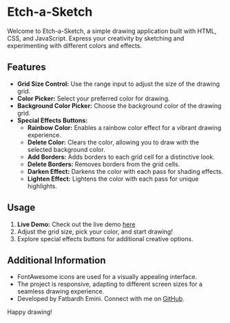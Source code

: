 # Etch-a-Sketch

Welcome to Etch-a-Sketch, a simple drawing application built with HTML, CSS, and JavaScript. Express your creativity by sketching and experimenting with different colors and effects.

## Features

- **Grid Size Control:** Use the range input to adjust the size of the drawing grid.
- **Color Picker:** Select your preferred color for drawing.
- **Background Color Picker:** Choose the background color of the drawing grid.
- **Special Effects Buttons:**
  - **Rainbow Color:** Enables a rainbow color effect for a vibrant drawing experience.
  - **Delete Color:** Clears the color, allowing you to draw with the selected background color.
  - **Add Borders:** Adds borders to each grid cell for a distinctive look.
  - **Delete Borders:** Removes borders from the grid cells.
  - **Darken Effect:** Darkens the color with each pass for shading effects.
  - **Lighten Effect:** Lightens the color with each pass for unique highlights.

## Usage

1. **Live Demo:** Check out the live demo [here](https://fatbardheminii.github.io/etch-a-sketch-TOP/)
2. Adjust the grid size, pick your color, and start drawing!
3. Explore special effects buttons for additional creative options.

## Additional Information

- FontAwesome icons are used for a visually appealing interface.
- The project is responsive, adapting to different screen sizes for a seamless drawing experience.
- Developed by Fatbardh Emini. Connect with me on [GitHub](https://github.com/fatbardheminii).

Happy drawing!

